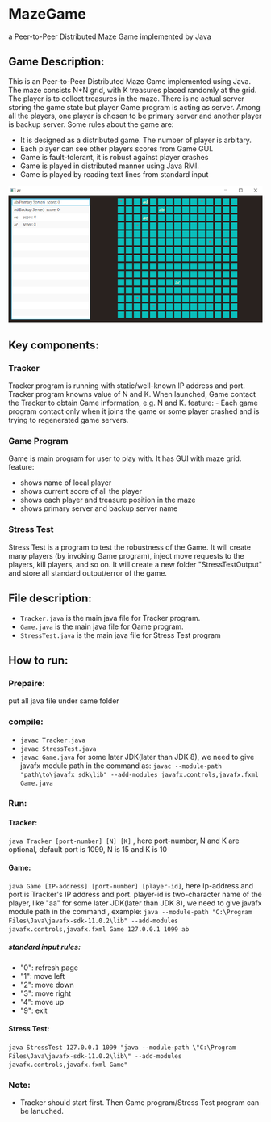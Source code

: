 # MazeGame
a Peer-to-Peer Distributed Maze Game implemented by Java

## Game Description:
This is an Peer-to-Peer Distributed Maze Game implemented using Java. The maze consists N*N grid, with K treasures placed randomly at the grid. The player is to collect treasures in the maze. There is no actual server storing the game state but player Game program is acting as server. Among all the players, one player is chosen to be primary server and another player is backup server.
Some rules about the game are:
- It is designed as a distributed game. The number of player is arbitary.
- Each player can see other players scores from Game GUI.
- Game is fault-tolerant, it is robust against player crashes
- Game is played in distributed manner using Java RMI.
- Game is played by reading text lines from standard input

![](MazeGame.PNG)

## Key components:
### Tracker
Tracker program is running with static/well-known IP address and port. Tracker program knowns value of N and K. When launched, Game contact the Tracker to obtain Game information, e.g. N and K.
feature:
	- Each game program contact only when it joins the game or some player crashed and is trying to regenerated game servers.
		
### Game Program
Game is main program for user to play with. It has GUI with maze grid.
feature:
- shows name of local player
- shows current score of all the player
- shows each player and treasure position in the maze
- shows primary server and backup server name

### Stress Test
Stress Test is a program to test the robustness of the Game. It will create many players (by invoking Game program), inject move requests to the players, kill players, and so on. It will create a new folder "StressTestOutput" and store all standard output/error of the game.
	

## File description:
- `Tracker.java` is the main java file for Tracker program.
- `Game.java` is the main java file for Game program.
- `StressTest.java` is the main java file for Stress Test program


## How to run:
### Prepaire:
put all java file under same folder

### compile:
- `javac Tracker.java`
- `javac StressTest.java`
- `javac Game.java`
for some later JDK(later than JDK 8), we need to give javafx module path in the command as:
	`javac --module-path "path\to\javafx sdk\lib" --add-modules javafx.controls,javafx.fxml Game.java`
	
### Run:
#### Tracker:
`java Tracker [port-number] [N] [K]` , here port-number, N and K are optional, default port is 1099, N is 15 and K is 10
#### Game:
`java Game [IP-address] [port-number] [player-id]`, here Ip-address and port is Tracker's IP address and port. player-id is two-character name of the player, like "aa"
for some later JDK(later than JDK 8), we need to give javafx module path in the command , example:
	`java --module-path "C:\Program Files\Java\javafx-sdk-11.0.2\lib" --add-modules javafx.controls,javafx.fxml Game 127.0.0.1 1099 ab`
##### standard input rules:
- "0": refresh page
- "1": move left
- "2": move down
- "3": move right
- "4": move up
- "9": exit
#### Stress Test:
`java StressTest 127.0.0.1 1099 "java --module-path \"C:\Program Files\Java\javafx-sdk-11.0.2\lib\" --add-modules javafx.controls,javafx.fxml Game"`
	
### Note: 
- Tracker should start first. Then Game program/Stress Test program can be lanuched.
